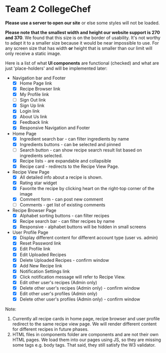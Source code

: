 # Team 2 CollegeChef
**Please use a server to open our site** or else some styles will not be loaded.

**Please note that the smallest width and height our website support is 270 and 370**. We found that this size is on the border of usability. It's not worthy to adapt it to a smaller size because it would be near impossible to use. For any screen size that has width **or** height that is smaller than our limit will only receive a static image. 

Here is a list of what **UI components** are functional (checked) and what are just 'place-holders' and will be implemented later:
* Navigation bar and Footer
  - [x] Home Page link
  - [x] Recipe Browser link
  - [x] My Profile link
  - [ ] Sign Out link
  - [x] Sign Up link
  - [x] Login link
  - [x] About Us link
  - [x] Feedback link
  - [x] Responsive Navigation and Footer
* Home Page
  - [x] Ingredient search bar - can filter ingredients by name
  - [x] Ingredients buttons - can be selected and pinned
  - [ ] Search button - can show recipe search result list based on ingredients selected.
  - [x] Recipe lists - are expandable and collapsible
  - [x] Recipe card - redirects to the Recipe View Page.
* Recipe View Page
  - [x] All detailed info about a recipe is shown.
  - [x] Rating star widget 
  - [x] Favorite the recipe by clicking heart on the right-top corner of the image
  - [x] Comment form - can post new comment
  - [ ] Comments - get list of existing comments
* Recipe Browser Page
  - [x] Alphabet sorting buttons - can filter recipes
  - [x] Recipe search bar - can filter recipes by name
  - [x] Responsive - alphabet buttons will be hidden in small screens
* User Profile Page
  - [x] Display different content for different account type (user vs. admin)
  - [x] Reset Password link
  - [x] Edit Profile link
  - [x] Edit Uploaded Recipes
  - [x] Delete Uploaded Recipes - confirm window
  - [x] Add New Recipe link
  - [x] Notification Settings link
  - [x] Click notification message will refer to Recipe View.
  - [x] Edit other user's recipes (Admin only)
  - [x] Delete other user's recipes (Admin only) - confirm window
  - [x] Edit other user's profiles (Admin only)
  - [x] Delete other user's profiles (Admin only) - confirm window

Note:
1. Currently all recipe cards in home page, recipe browser and user profile redirect to the same recipe view page. We will render different content for different recipes in future phases.
2. HTML files in components folder are components and are not their own HTML pages.  We load them into our pages using JS, so they are missing some tags e.g. body tags.  That said, they still satisfy the W3 validator.
